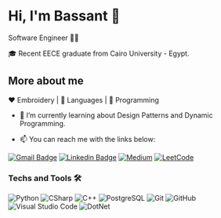 # Hi, I'm Bassant 👋

Software Engineer :woman_technologist:

🎓 Recent EECE graduate from Cairo University - Egypt.

<!--Bassant is a flower, and in French, it's called Pensée <img width="25" src="https://github.com/BGZ30/BGZ30/blob/master/pansy_bot.png">. -->


## More about me 

:heart: Embroidery | :black_heart: Languages | :blue_heart: Programming

- 🌱 I’m currently learning about Design Patterns and Dynamic Programming.
 
- :mailbox: You can reach me with the links below:
 
[![Gmail Badge](https://img.shields.io/badge/-Gmail-c14438?style=flat&logo=Gmail&logoColor=white&link=mailto:bassant.gamalzaid@gmail.com)](mailto:bassant.gamalzaid@gmail.com)
[![Linkedin Badge](https://img.shields.io/badge/-LinkedIn-blue?style=flat&logo=Linkedin&logoColor=white&link=https://www.linkedin.com/in/bassant-gamal-8bb42a107/)](https://www.linkedin.com/in/bassantgz30/)
[![Medium](https://img.shields.io/badge/Medium-12100E?style=flat&logo=medium&logoColor=white&link=https://bassantgz30.medium.com/)](https://bassantgz30.medium.com/)
[![LeetCode](https://img.shields.io/badge/LeetCode-12100E?style=flat&logo=leetcode&logoColor=white&link=https://leetcode.com/bassantgz30/)](https://leetcode.com/bassantgz30/)


### Techs and Tools 🛠️
![Python](https://img.shields.io/badge/-Python-222222?style=flat&logo=python)
![CSharp](https://img.shields.io/badge/-CSharp-222222?style=flat&logo=csharp)
![C++](https://img.shields.io/badge/-C++-222222?style=flat&logo=c%2B%2B)
![PostgreSQL](https://img.shields.io/badge/-PostgreSQL-222222?style=flat&logo=postgresql)
![Git](https://img.shields.io/badge/-Git-222222?style=flat&logo=git)
![GitHub](https://img.shields.io/badge/-GitHub-222222?style=flat&logo=github)
![Visual Studio Code](https://img.shields.io/badge/-VSCode-222222?style=flat&logo=visual-studio-code&logoColor=007ACC)
![DotNet](https://img.shields.io/badge/-DotNet-222222?style=flat&logo=dotnet)
<!--![Django](https://img.shields.io/badge/-Django-222222?style=flat&logo=django)-->

<!-- ### ⚡ Fun fact:
Converting a list of strings into a single character is possible! sounds weird?

Here is the Python pseudocode for "str_to_char" function :smiley:

<img width="300" src="https://github.com/BGZ30/BGZ30/blob/master/str2char_implement2.png">

I am using colorful strings to convert my favorite characters into nice layouts, find out more here 
[![Instagram Badge](https://img.shields.io/badge/-Instagram-C13584?style=flat&logo=Instagram&logoColor=white)](https://www.instagram.com/string2char/)
-->
